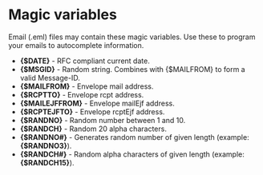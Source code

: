 Magic variables
===============

Email (.eml) files may contain these magic variables.
Use these to program your emails to autocomplete information.

- **{$DATE}** - RFC compliant current date.
- **{$MSGID}** - Random string. Combines with {$MAILFROM} to form a valid Message-ID.
- **{$MAILFROM}** - Envelope mail address.
- **{$RCPTTO}** - Envelope rcpt address.
- **{$MAILEJFFROM}** - Envelope mailEjf address.
- **{$RCPTEJFTO}** - Envelope rcptEjf address.
- **{$RANDNO}** - Random number between 1 and 10.
- **{$RANDCH}** - Random 20 alpha characters.
- **{$RANDNO#}** - Generates random number of given length (example: **{$RANDNO3}**).
- **{$RANDCH#}** - Random alpha characters of given length (example: **{$RANDCH15}**).
